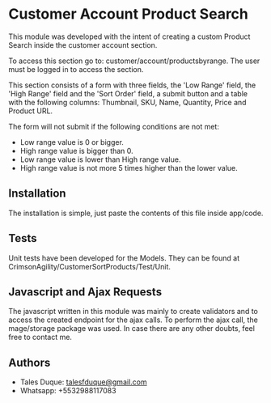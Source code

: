# Customer Account Product Search

This module was developed with the intent of creating a custom Product Search inside the
customer account section.

To access this section go to: customer/account/productsbyrange. The user must be logged in
to access the section.

This section consists of a form with three fields, the 'Low Range'
field, the 'High Range' field and the 'Sort Order' field, a submit button and a table with
the following columns: Thumbnail, SKU, Name, Quantity, Price and Product URL.


The form will not submit if the following conditions are not met:
- Low range value is 0 or bigger.
- High range value is bigger than 0.
- Low range value is lower than High range value.
- High range value is not more 5 times higher than the lower value.






## Installation

The installation is simple, just paste the contents of this file inside app/code.

## Tests

Unit tests have been developed for the Models. They can be found at
CrimsonAgility/CustomerSortProducts/Test/Unit.

## Javascript and Ajax Requests

The javascript written in this module was mainly to create validators and to access the
created endpoint for the ajax calls. To perform the ajax call, the mage/storage package was used.
In case there are any other doubts, feel free to contact me.
## Authors

- Tales Duque: [talesfduque@gmail.com](mailto:talesfduque@gmail.com)
- Whatsapp: +5532988117083
